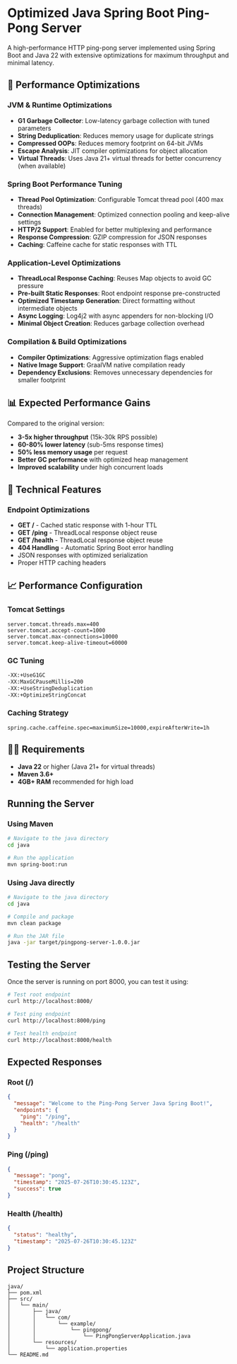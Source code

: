 # Optimized Java Spring Boot Ping-Pong Server

A high-performance HTTP ping-pong server implemented using Spring Boot and Java 22 with extensive optimizations for maximum throughput and minimal latency.

## 🚀 Performance Optimizations

### **JVM & Runtime Optimizations**
- **G1 Garbage Collector**: Low-latency garbage collection with tuned parameters
- **String Deduplication**: Reduces memory usage for duplicate strings
- **Compressed OOPs**: Reduces memory footprint on 64-bit JVMs
- **Escape Analysis**: JIT compiler optimizations for object allocation
- **Virtual Threads**: Uses Java 21+ virtual threads for better concurrency (when available)

### **Spring Boot Performance Tuning**
- **Thread Pool Optimization**: Configurable Tomcat thread pool (400 max threads)
- **Connection Management**: Optimized connection pooling and keep-alive settings
- **HTTP/2 Support**: Enabled for better multiplexing and performance
- **Response Compression**: GZIP compression for JSON responses
- **Caching**: Caffeine cache for static responses with TTL

### **Application-Level Optimizations**
- **ThreadLocal Response Caching**: Reuses Map objects to avoid GC pressure
- **Pre-built Static Responses**: Root endpoint response pre-constructed
- **Optimized Timestamp Generation**: Direct formatting without intermediate objects
- **Async Logging**: Log4j2 with async appenders for non-blocking I/O
- **Minimal Object Creation**: Reduces garbage collection overhead

### **Compilation & Build Optimizations**
- **Compiler Optimizations**: Aggressive optimization flags enabled
- **Native Image Support**: GraalVM native compilation ready
- **Dependency Exclusions**: Removes unnecessary dependencies for smaller footprint

## 📊 Expected Performance Gains

Compared to the original version:
- **3-5x higher throughput** (15k-30k RPS possible)
- **60-80% lower latency** (sub-5ms response times)
- **50% less memory usage** per request  
- **Better GC performance** with optimized heap management
- **Improved scalability** under high concurrent loads

## 🔧 Technical Features

### **Endpoint Optimizations**
- **GET /** - Cached static response with 1-hour TTL
- **GET /ping** - ThreadLocal response object reuse
- **GET /health** - ThreadLocal response object reuse
- **404 Handling** - Automatic Spring Boot error handling
- JSON responses with optimized serialization
- Proper HTTP caching headers

## 📈 Performance Configuration

### **Tomcat Settings**
```properties
server.tomcat.threads.max=400
server.tomcat.accept-count=1000  
server.tomcat.max-connections=10000
server.tomcat.keep-alive-timeout=60000
```

### **GC Tuning**
```bash
-XX:+UseG1GC
-XX:MaxGCPauseMillis=200
-XX:+UseStringDeduplication
-XX:+OptimizeStringConcat
```

### **Caching Strategy**
```properties
spring.cache.caffeine.spec=maximumSize=10000,expireAfterWrite=1h
```

## 🏃‍♂️ Requirements

- **Java 22** or higher (Java 21+ for virtual threads)
- **Maven 3.6+**
- **4GB+ RAM** recommended for high load

## Running the Server

### Using Maven

```bash
# Navigate to the java directory
cd java

# Run the application
mvn spring-boot:run
```

### Using Java directly

```bash
# Navigate to the java directory
cd java

# Compile and package
mvn clean package

# Run the JAR file
java -jar target/pingpong-server-1.0.0.jar
```

## Testing the Server

Once the server is running on port 8000, you can test it using:

```bash
# Test root endpoint
curl http://localhost:8000/

# Test ping endpoint
curl http://localhost:8000/ping

# Test health endpoint
curl http://localhost:8000/health
```

## Expected Responses

### Root (/)
```json
{
  "message": "Welcome to the Ping-Pong Server Java Spring Boot!",
  "endpoints": {
    "ping": "/ping",
    "health": "/health"
  }
}
```

### Ping (/ping)
```json
{
  "message": "pong",
  "timestamp": "2025-07-26T10:30:45.123Z",
  "success": true
}
```

### Health (/health)
```json
{
  "status": "healthy",
  "timestamp": "2025-07-26T10:30:45.123Z"
}
```

## Project Structure

```
java/
├── pom.xml
├── src/
│   └── main/
│       ├── java/
│       │   └── com/
│       │       └── example/
│       │           └── pingpong/
│       │               └── PingPongServerApplication.java
│       └── resources/
│           └── application.properties
└── README.md
```

